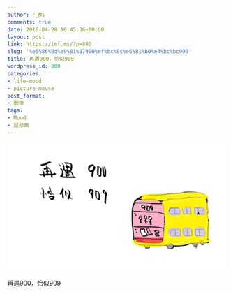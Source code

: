 ```yaml
---
author: F_Ms
comments: true
date: 2016-04-28 16:45:36+00:00
layout: post
link: https://imf.ms/?p=880
slug: '%e5%86%8d%e9%81%87900%ef%bc%8c%e6%81%b0%e4%bc%bc909'
title: 再遇900，恰似909
wordpress_id: 880
categories:
- life-mood
- picture-mouse
post_format:
- 图像
tags:
- Mood
- 鼠标画
---
```


![再遇900,恰似909_20160428](/img/post/wp/2016/04/再遇900恰似909_20160428-1.png)


再遇900，恰似909
